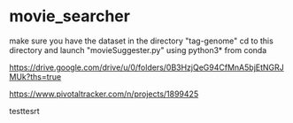 # movie_searcher
make sure you have the dataset in the directory "tag-genome"
cd to this directory and launch "movieSuggester.py" using python3* from conda

https://drive.google.com/drive/u/0/folders/0B3HzjQeG94CfMnA5bjEtNGRJMUk?ths=true

https://www.pivotaltracker.com/n/projects/1899425

testtesrt
